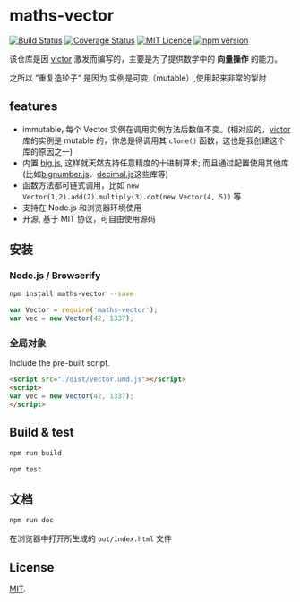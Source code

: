 # maths-vector

[![Build Status](https://travis-ci.org/boycgit/maths-vector.svg?branch=master)](https://travis-ci.org/boycgit/maths-vector) [![Coverage Status](https://coveralls.io/repos/github/boycgit/maths-vector/badge.svg?branch=master)](https://coveralls.io/github/boycgit/maths-vector?branch=master) [![MIT Licence](https://badges.frapsoft.com/os/mit/mit.svg?v=103)](https://opensource.org/licenses/mit-license.php) [![npm version](https://badge.fury.io/js/maths-vector.svg)](https://badge.fury.io/js/maths-vector)

该仓库是因 [victor](https://github.com/maxkueng/victor/) 激发而编写的，主要是为了提供数学中的 **向量操作** 的能力。

之所以 ”重复造轮子“ 是因为 [](https://github.com/maxkueng/victor/) 实例是可变（mutable）,使用起来非常的掣肘

## features

- immutable, 每个 Vector 实例在调用实例方法后数值不变。(相对应的，[victor](https://github.com/maxkueng/victor/) 库的实例是 mutable 的，你总是得调用其 `clone()` 函数，这也是我创建这个库的原因之一)
- 内置 [big.js](http://mikemcl.github.io/big.js/), 这样就天然支持任意精度的十进制算术; 而且通过配置使用其他库(比如[bignumber.js](https://github.com/MikeMcl/bignumber.js/)、[decimal.js](https://github.com/MikeMcl/decimal.js/)这些库等)
- 函数方法都可链式调用，比如 `new Vector(1,2).add(2).multiply(3).dot(new Vector(4, 5))` 等
- 支持在 Node.js 和浏览器环境使用
- 开源, 基于 MIT 协议，可自由使用源码

## 安装

### Node.js / Browserify

```bash
npm install maths-vector --save
```

```javascript
var Vector = require('maths-vector');
var vec = new Vector(42, 1337);
```

### 全局对象

Include the pre-built script.

```html
<script src="./dist/vector.umd.js"></script>
<script>
var vec = new Vector(42, 1337);
</script>
```

## Build & test

```bash
npm run build
```

```bash
npm test
```

## 文档

```bash
npm run doc
```

在浏览器中打开所生成的 `out/index.html` 文件

## License

[MIT](LICENSE).